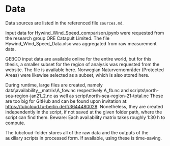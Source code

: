 # Data

Data sources are listed in the referenced file `sources.md`.

Input data for Hywind_Wind_Speed_comparison.ipynb were requested from the research group ORE Catapult Limited. The file Hywind_Wind_Speed_Data.xlsx was aggregated from raw measurement data.

GEBCO input data are available online for the entire world, but for this thesis, a smaller subset for the region of analysis was requested from the website. The file is available here.
Norwegian Naturvernområder (Protected Areas) were likewise selected as a subset, which is also stored here.

During runtime, large files are created, namely data\availability__matrix\A_fow.nc respectively A_fb.nc and scripts\north-sea-region-jan21_2.nc as well as  script\north-sea-region-21-total.nc 
These are too big for GitHub and can be found upon invitation at: https://tubcloud.tu-berlin.de/f/3644480028. Nonetheless, they are created independently in the script, if not saved at the given folder path, where the script can find them. Beware: Each availability matrix takes roughly 1:30 h to compute.

The tubcloud-folder stores all of the raw data and the outputs of the auxiliary scripts in processed form. If available, using these is time-saving.


